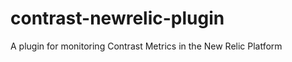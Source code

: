 contrast-newrelic-plugin
========================

A plugin for monitoring Contrast Metrics in the New Relic Platform
